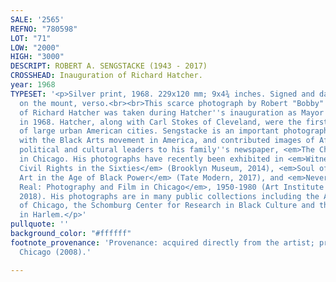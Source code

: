 ```yaml
---
SALE: '2565'
REFNO: "780598"
LOT: "71"
LOW: "2000"
HIGH: "3000"
DESCRIPT: ROBERT A. SENGSTACKE (1943 - 2017)
CROSSHEAD: Inauguration of Richard Hatcher.
year: 1968
TYPESET: '<p>Silver print, 1968. 229x120 mm; 9x4¾ inches. Signed and dated in pencil
  on the mount, verso.<br><br>This scarce photograph by Robert "Bobby" Sengstacke
  of Richard Hatcher was taken during Hatcher''s inauguration as Mayor of Gary, Indiana
  in 1968. Hatcher, along with Carl Stokes of Cleveland, were the first Black mayors
  of large urban American cities. Sengstacke is an important photographer associated
  with the Black Arts movement in America, and contributed images of African American
  political and cultural leaders to his family''s newspaper, <em>The Chicago Defender</em>,
  in Chicago. His photographs have recently been exhibited in <em>Witness: Art and
  Civil Rights in the Sixties</em> (Brooklyn Museum, 2014), <em>Soul of a Nation:
  Art in the Age of Black Power</em> (Tate Modern, 2017), and <em>Never a Lovely So
  Real: Photography and Film in Chicago</em>, 1950-1980 (Art Institute of Chicago,
  2018). His photographs are in many public collections including the Art Institute
  of Chicago, the Schomburg Center for Research in Black Culture and the Studio Museum
  in Harlem.</p>'
pullquote: ''
background_color: "#ffffff"
footnote_provenance: 'Provenance: acquired directly from the artist; private collection,
  Chicago (2008).'

---
```

